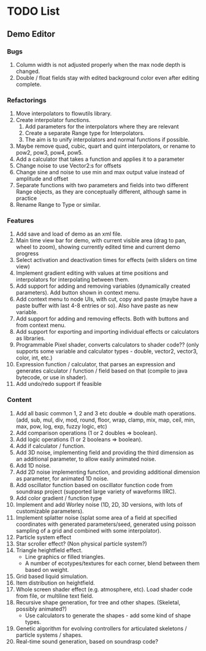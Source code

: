 TODO List
=========

Demo Editor
-----------

### Bugs
 
 1. Column width is not adjusted properly when the max node depth is changed. 
 1. Double / float fields stay with edited background color even after editing complete. 


### Refactorings

 1. Move interpolators to flowutils library. 
 1. Create interpolator functions.
     1. Add parameters for the interpolators where they are relevant
     1. Create a separate Range type for Interpolators.
     1. The aim is to unify interpolators and normal functions if possible.  
 1. Maybe remove quad, cubic, quart and quint interpolators, or rename to pow2, pow3, pow4, pow5. 
 1. Add a calculator that takes a function and applies it to a parameter
 1. Change noise to use Vector2:s for offsets
 1. Change sine and noise to use min and max output value instead of amplitude and offset
 1. Separate functions with two parameters and fields into two different Range objects, as they are conceptually different, although same in practice
 1. Rename Range to Type or similar.
 
 
### Features   

 1. Add save and load of demo as an xml file.
 1. Main time view bar for demo, with current visible area (drag to pan, wheel to zoom), showing currently edited time and current demo progress
 1. Select activation and deactivation times for effects (with sliders on time view)
 1. Implement gradient editing with values at time positions and interpolators for interpolating between them.
 1. Add support for adding and removing variables (dynamically created parameters).
    Add button shown in context menu.
 1. Add context menu to node UIs, with cut, copy and paste (maybe have a paste buffer with last 4-8 entries or so).
    Also have paste as new variable.
 1. Add support for adding and removing effects.
    Both with buttons and from context menu.
 1. Add support for exporting and importing individual effects or calculators as libraries.
 1. Programmable Pixel shader, converts calculators to shader code?? (only supports some variable and calculator types - double, vector2, vector3, color, int, etc.)
 1. Expression function / calculator, that parses an expression and generates calculator / function / field based on that (compile to java bytecode, or use in shader).
 1. Add undo/redo support if feasible

  
### Content  
  
 1. Add all basic common 1, 2 and 3 etc double => double math operations. (add, sub, mul, div, mod, round, floor, wrap, clamp, mix, map, ceil, min, max, pow, log, exp, fuzzy logic, etc)  
 1. Add comparison operations (1 or 2 doubles => boolean).  
 1. Add logic operations (1 or 2 booleans => boolean).  
 1. Add if calculator / function.  
 1. Add 3D noise, implementing field and providing the third dimension as an additional parameter, to allow easily animated noise.
 1. Add 1D noise.
 1. Add 2D noise implementing function, and providing additional dimension as parameter, for animated 1D noise.
 1. Add oscillator function based on oscillator function code from soundrasp project (supported large variety of waveforms IIRC).
 1. Add color gradient / function type
 1. Implement and add Worley noise (1D, 2D, 3D versions, with lots of customizable parameters).
 1. Implement splatter noise (splat some area of a field at specified coordinates with generated parameters/seed, generated using poisson sampling of a grid and combined with some interpolator). 
 1. Particle system effect     
 1. Star scroller effect? (Non physical particle system?)     
 1. Triangle heightfield effect.
     * Line graphics or filled triangles.
     * A number of ecotypes/textures for each corner, blend between them based on weight.
 1. Grid based liquid simulation.
 1. Item distribution on heightfield.
 1. Whole screen shader effect (e.g. atmosphere, etc). 
    Load shader code from file, or multiline text field.  
 1. Recursive shape generation, for tree and other shapes.  (Skeletal, possibly animated?)
     * Use calculators to generate the shapes - add some kind of shape types.
 1. Genetic algorithm for evolving controllers for articulated skeletons / particle systems / shapes.   
 1. Real-time sound generation, based on soundrasp code?      
 
 
 